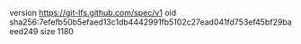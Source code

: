 version https://git-lfs.github.com/spec/v1
oid sha256:7efefb50b5efaed13c1db4442991fb5102c27ead041fd753ef45bf29baeed249
size 1180
